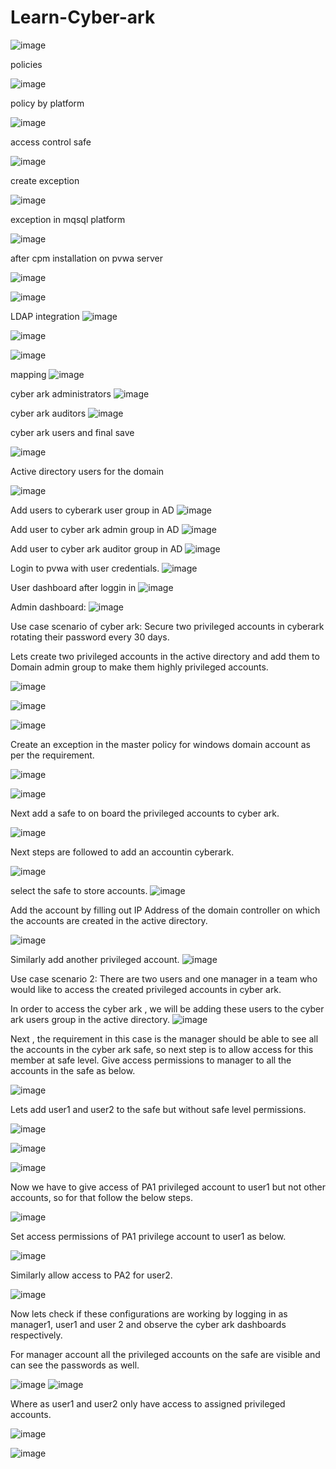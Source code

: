# Learn-Cyber-ark


![image](https://github.com/user-attachments/assets/47f25d54-3ace-4909-baf4-cf5024b5ca09)

policies

![image](https://github.com/user-attachments/assets/8352e331-3041-43b4-8ca3-b9cce9f381ee)

policy by platform 

![image](https://github.com/user-attachments/assets/7a8d1f8e-ce46-410c-897a-b8b13e96325c)

access control safe

![image](https://github.com/user-attachments/assets/c0f6a502-88de-40c4-8d8d-8acf0a2ddc05)


create exception

![image](https://github.com/user-attachments/assets/bf8a6ca8-6b71-45e2-96ad-c40e4ec88521)

exception in mqsql platform

![image](https://github.com/user-attachments/assets/1ca6b01b-068c-486b-b8fd-986a72a4d377)

after cpm installation on pvwa server

![image](https://github.com/user-attachments/assets/b847bc60-a6bb-4c0f-a20d-97096ef1eeda)

![image](https://github.com/user-attachments/assets/eea90b21-865f-49ba-914f-9314db30b811)

LDAP integration
![image](https://github.com/user-attachments/assets/ebb06ac1-7b88-4f38-ba25-88a48d4070c5)

![image](https://github.com/user-attachments/assets/ef44f489-6297-4e0e-ae1c-cb407f036fd5)

![image](https://github.com/user-attachments/assets/f30b87f1-6ed3-4fa6-844a-749edc005513)

mapping
![image](https://github.com/user-attachments/assets/1788bacc-aae5-40de-a98a-367300ae59b3)

cyber ark administrators
![image](https://github.com/user-attachments/assets/38491597-ff67-432f-b46c-6545d5059eb0)

cyber ark auditors
![image](https://github.com/user-attachments/assets/b880c402-738f-4b7d-a4fa-b811e5b4a50b)

cyber ark users and final save

![image](https://github.com/user-attachments/assets/80dfa8ee-08ba-4fd0-8c98-2e84f0924514)

Active directory users for the domain

![image](https://github.com/user-attachments/assets/ea560e0e-56ac-4d93-af20-70ea9f95aa54)

Add users to cyberark user group in AD
![image](https://github.com/user-attachments/assets/dae3f0af-5d7c-401b-af54-0a5f7856d398)

Add user to cyber ark admin group in AD
![image](https://github.com/user-attachments/assets/2dd1f59a-dc24-4109-a719-4bfc7fd19bca)

Add user to cyber ark auditor group in AD
![image](https://github.com/user-attachments/assets/b9287d61-8370-4c6d-bfbb-bf75fc2d481a)

Login to pvwa with user credentials.
![image](https://github.com/user-attachments/assets/4e80050d-2972-45ed-b063-b99126f59099)

User dashboard after loggin in
![image](https://github.com/user-attachments/assets/22a5a1c8-ac7b-415e-8bf8-2728b8865997)

Admin dashboard:
![image](https://github.com/user-attachments/assets/56b9b8f5-721e-408b-8138-b74821f12e33)

Use case scenario of cyber ark:
Secure two privileged accounts in cyberark rotating their password every 30 days.

Lets create two privileged accounts in the active directory and add them to Domain admin group to make them highly privileged accounts.

![image](https://github.com/user-attachments/assets/32ff1932-7e0d-441b-b426-4cfc3af4ff8e)

![image](https://github.com/user-attachments/assets/b2188b97-32fa-4bdb-a3b5-8fe5828d1809)

![image](https://github.com/user-attachments/assets/639e33c4-6cd5-481a-a1c3-3cf4a9b6d11c)

Create an exception in the master policy for windows domain account as per the requirement.

![image](https://github.com/user-attachments/assets/bb1f6133-488d-4822-92f8-0270bb8b100f)

![image](https://github.com/user-attachments/assets/5c7ae0a3-0c30-459b-a3bd-afe5aae632dc)

Next add a safe to on board the privileged accounts to cyber ark.

![image](https://github.com/user-attachments/assets/7865bf7d-cbf5-4de7-9d39-8b291763933b)

Next steps are followed to add an accountin cyberark.

![image](https://github.com/user-attachments/assets/e1e2068f-6a6f-48f6-8440-73cfc29f9bb6)

select the safe to store accounts.
![image](https://github.com/user-attachments/assets/e1eddd0a-7d0d-49a2-a9ad-955e4f5326ea)

Add the account by filling out IP Address of the domain controller on which the accounts are created in the active directory.

![image](https://github.com/user-attachments/assets/9445a00e-0072-4a2c-b63c-9a2597c30941)

Similarly add another privileged account.
![image](https://github.com/user-attachments/assets/72a0db32-9a33-4783-9934-06f0dbeda01b)

Use case scenario 2: There are two users and one manager in a team who would like to access the created privileged accounts in cyber ark. 

In order to access the cyber ark , we will be adding these users to the cyber ark users group in the active directory.
![image](https://github.com/user-attachments/assets/6f4c2d89-07d7-46f0-8de9-62b418b38c0a)

Next , the requirement in this case is the manager should be able to see all the accounts in the cyber ark safe, so next step is to allow access for this member at safe level.
Give access permissions to manager to all the accounts in the safe as below.

![image](https://github.com/user-attachments/assets/23bf1164-eae8-41a2-9431-e3e919c3eebb)

Lets add user1 and user2 to the safe but without safe level permissions.

![image](https://github.com/user-attachments/assets/9755ccf7-61a6-4d0f-ae09-c78db5a3cd2f)

![image](https://github.com/user-attachments/assets/18c1d5f3-01ab-470e-a1e6-3f630eb913d5)

![image](https://github.com/user-attachments/assets/e668d2d9-bda0-441d-9c59-b4791ea1af80)

Now we have to give access of PA1 privileged account to user1 but not other accounts, so for that follow the below steps.

![image](https://github.com/user-attachments/assets/2710ac90-9e85-4688-aa4b-3fcc02395958)

Set access permissions of PA1 privilege account to user1 as below.

![image](https://github.com/user-attachments/assets/d90632b6-0249-4aa6-81bf-6ac4ec03b116)

Similarly allow access to PA2 for user2.

![image](https://github.com/user-attachments/assets/d051d3ef-9c70-44b8-b3e1-a3833bf542eb)

Now lets check if these configurations are working by logging in as manager1, user1 and user 2 and observe the cyber ark dashboards respectively.

For manager account all the privileged accounts on the safe are visible and can see the passwords as well.

![image](https://github.com/user-attachments/assets/21b108c4-a4cf-435c-9422-9153293d04df)
![image](https://github.com/user-attachments/assets/0806c89a-84a8-40bb-9519-614d6eb6ec6b)

Where as user1 and user2 only have access to assigned privileged accounts.

![image](https://github.com/user-attachments/assets/41f94a7d-5584-4bfc-b90f-855d8cef7fd2)

![image](https://github.com/user-attachments/assets/d6a0937c-6513-4c82-9bd3-68856376080c)































